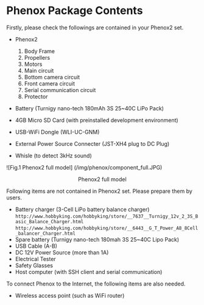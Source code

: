 # Phenox Package Contents
Firstly, please check the followings are contained in your Phenox2 set.

- Phenox2
    1. Body Frame
    2. Propellers
    3. Motors
    4. Main circuit
    5. Bottom camera circuit
    6. Front camera circuit
    7. Serial communication circuit
    8. Protector

- Battery (Turnigy nano-tech 180mAh 3S 25~40C LiPo Pack)
- 4GB Micro SD Card (with preinstalled development environment)
- USB-WiFi Dongle (WLI-UC-GNM)
- External Power Source Connecter (JST-XH4 plug to DC Plug)
- Whisle (to detect 3kHz sound)

![Fig.1 Phenox2 full model] (/img/phenox/component_full.JPG)
<div align="center">Phenox2 full model</div>

Following items are not contained in Phenox2 set. Please prepare them by users.

- Battery charger (3-Cell LiPo battery balance charger)  
``http://www.hobbyking.com/hobbyking/store/__7637__Turnigy_12v_2_3S_Basic_Balance_Charger.html``  
``http://www.hobbyking.com/hobbyking/store/__6443__G_T_Power_A8_8Cell_balancer_Charger.html``
- Spare battery (Turnigy nano-tech 180mah 3S 25~40C Lipo Pack)
- USB Cable (A-B)
- DC 12V Power Source (more than 1A)
- Electrical Tester
- Safety Glasses
- Host computer (with SSH client and serial communication)

To connect Phenox to the Internet, the following items are also needed.  
- Wireless access point (such as WiFi router)
